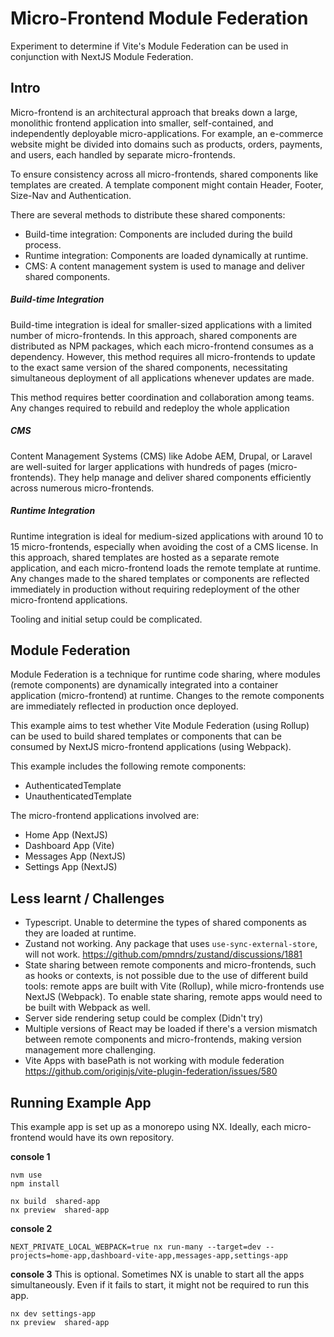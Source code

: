 # Micro-Frontend Module Federation
Experiment to determine if Vite's Module Federation can be used in conjunction with NextJS Module Federation.

## Intro
Micro-frontend is an architectural approach that breaks down a large, monolithic frontend application into smaller, self-contained, and independently deployable micro-applications. For example, an e-commerce website might be divided into domains such as products, orders, payments, and users, each handled by separate micro-frontends.

To ensure consistency across all micro-frontends, shared components like templates are created. A template component might contain Header, Footer, Size-Nav and Authentication.

There are several methods to distribute these shared components:
- Build-time integration: Components are included during the build process.
- Runtime integration: Components are loaded dynamically at runtime.
- CMS: A content management system is used to manage and deliver shared components.

##### Build-time Integration
Build-time integration is ideal for smaller-sized applications with a limited number of micro-frontends. In this approach, shared components are distributed as NPM packages, which each micro-frontend consumes as a dependency. However, this method requires all micro-frontends to update to the exact same version of the shared components, necessitating simultaneous deployment of all applications whenever updates are made. 

This method requires better coordination and collaboration among teams. Any changes required to rebuild and redeploy the whole application

##### CMS
Content Management Systems (CMS) like Adobe AEM, Drupal, or Laravel are well-suited for larger applications with hundreds of pages (micro-frontends). They help manage and deliver shared components efficiently across numerous micro-frontends.

##### Runtime Integration
Runtime integration is ideal for medium-sized applications with around 10 to 15 micro-frontends, especially when avoiding the cost of a CMS license. In this approach, shared templates are hosted as a separate remote application, and each micro-frontend loads the remote template at runtime. Any changes made to the shared templates or components are reflected immediately in production without requiring redeployment of the other micro-frontend applications.

Tooling and initial setup could be complicated.

## Module Federation
Module Federation is a technique for runtime code sharing, where modules (remote components) are dynamically integrated into a container application (micro-frontend) at runtime. Changes to the remote components are immediately reflected in production once deployed.

This example aims to test whether Vite Module Federation (using Rollup) can be used to build shared templates or components that can be consumed by NextJS micro-frontend applications (using Webpack).

This example includes the following remote components:
- AuthenticatedTemplate
- UnauthenticatedTemplate

The micro-frontend applications involved are:
- Home App (NextJS)
- Dashboard App (Vite)
- Messages App (NextJS)
- Settings App (NextJS)

## Less learnt / Challenges
- Typescript. Unable to determine the types of shared components as they are loaded at runtime.
- Zustand not working. Any package that uses `use-sync-external-store`, will not work.
https://github.com/pmndrs/zustand/discussions/1881
- State sharing between remote components and micro-frontends, such as hooks or contexts, is not possible due to the use of different build tools: remote apps are built with Vite (Rollup), while micro-frontends use NextJS (Webpack). To enable state sharing, remote apps would need to be built with Webpack as well.
- Server side rendering setup could be complex (Didn't try)
- Multiple versions of React may be loaded if there's a version mismatch between remote components and micro-frontends, making version management more challenging.
- Vite Apps with basePath is not working with module federation
  https://github.com/originjs/vite-plugin-federation/issues/580

## Running Example App
This example app is set up as a monorepo using NX. Ideally, each micro-frontend would have its own repository.

**console 1**
```shell
nvm use
npm install

nx build  shared-app
nx preview  shared-app
```

**console 2**
```shell
NEXT_PRIVATE_LOCAL_WEBPACK=true nx run-many --target=dev --projects=home-app,dashboard-vite-app,messages-app,settings-app
```

**console 3**
This is optional. Sometimes NX is unable to start all the apps simultaneously. 
Even if it fails to start, it might not be required to run this app.
```shell
nx dev settings-app
nx preview  shared-app
```

